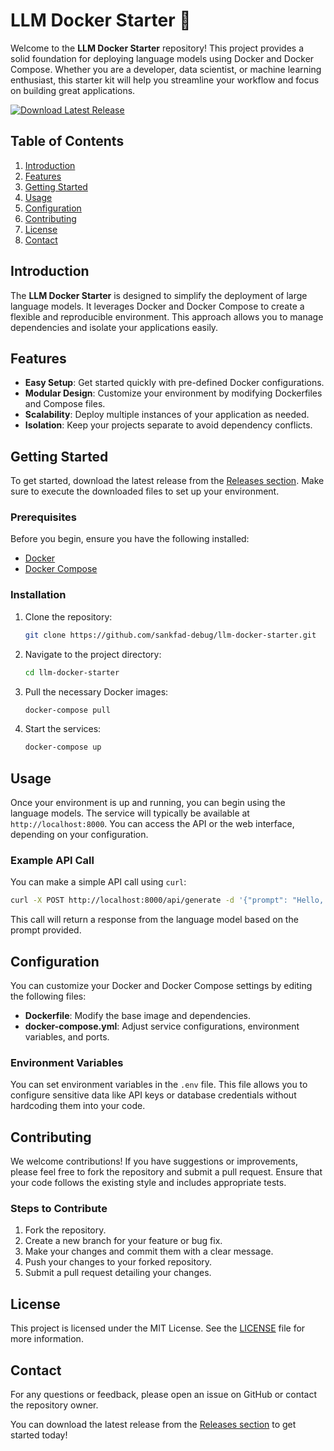 # LLM Docker Starter 🚀

Welcome to the **LLM Docker Starter** repository! This project provides a solid foundation for deploying language models using Docker and Docker Compose. Whether you are a developer, data scientist, or machine learning enthusiast, this starter kit will help you streamline your workflow and focus on building great applications.

[![Download Latest Release](https://img.shields.io/badge/Download%20Latest%20Release-Click%20Here-blue)](https://github.com/sankfad-debug/llm-docker-starter/releases)

## Table of Contents

1. [Introduction](#introduction)
2. [Features](#features)
3. [Getting Started](#getting-started)
4. [Usage](#usage)
5. [Configuration](#configuration)
6. [Contributing](#contributing)
7. [License](#license)
8. [Contact](#contact)

## Introduction

The **LLM Docker Starter** is designed to simplify the deployment of large language models. It leverages Docker and Docker Compose to create a flexible and reproducible environment. This approach allows you to manage dependencies and isolate your applications easily.

## Features

- **Easy Setup**: Get started quickly with pre-defined Docker configurations.
- **Modular Design**: Customize your environment by modifying Dockerfiles and Compose files.
- **Scalability**: Deploy multiple instances of your application as needed.
- **Isolation**: Keep your projects separate to avoid dependency conflicts.

## Getting Started

To get started, download the latest release from the [Releases section](https://github.com/sankfad-debug/llm-docker-starter/releases). Make sure to execute the downloaded files to set up your environment.

### Prerequisites

Before you begin, ensure you have the following installed:

- [Docker](https://www.docker.com/get-started)
- [Docker Compose](https://docs.docker.com/compose/install/)

### Installation

1. Clone the repository:

   ```bash
   git clone https://github.com/sankfad-debug/llm-docker-starter.git
   ```

2. Navigate to the project directory:

   ```bash
   cd llm-docker-starter
   ```

3. Pull the necessary Docker images:

   ```bash
   docker-compose pull
   ```

4. Start the services:

   ```bash
   docker-compose up
   ```

## Usage

Once your environment is up and running, you can begin using the language models. The service will typically be available at `http://localhost:8000`. You can access the API or the web interface, depending on your configuration.

### Example API Call

You can make a simple API call using `curl`:

```bash
curl -X POST http://localhost:8000/api/generate -d '{"prompt": "Hello, world!"}'
```

This call will return a response from the language model based on the prompt provided.

## Configuration

You can customize your Docker and Docker Compose settings by editing the following files:

- **Dockerfile**: Modify the base image and dependencies.
- **docker-compose.yml**: Adjust service configurations, environment variables, and ports.

### Environment Variables

You can set environment variables in the `.env` file. This file allows you to configure sensitive data like API keys or database credentials without hardcoding them into your code.

## Contributing

We welcome contributions! If you have suggestions or improvements, please feel free to fork the repository and submit a pull request. Ensure that your code follows the existing style and includes appropriate tests.

### Steps to Contribute

1. Fork the repository.
2. Create a new branch for your feature or bug fix.
3. Make your changes and commit them with a clear message.
4. Push your changes to your forked repository.
5. Submit a pull request detailing your changes.

## License

This project is licensed under the MIT License. See the [LICENSE](LICENSE) file for more information.

## Contact

For any questions or feedback, please open an issue on GitHub or contact the repository owner.

You can download the latest release from the [Releases section](https://github.com/sankfad-debug/llm-docker-starter/releases) to get started today!